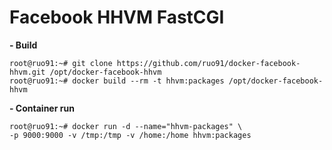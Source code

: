 # Facebook HHVM FastCGI

**- Build**

    root@ruo91:~# git clone https://github.com/ruo91/docker-facebook-hhvm.git /opt/docker-facebook-hhvm
    root@ruo91:~# docker build --rm -t hhvm:packages /opt/docker-facebook-hhvm

**- Container run**

    root@ruo91:~# docker run -d --name="hhvm-packages" \
    -p 9000:9000 -v /tmp:/tmp -v /home:/home hhvm:packages
